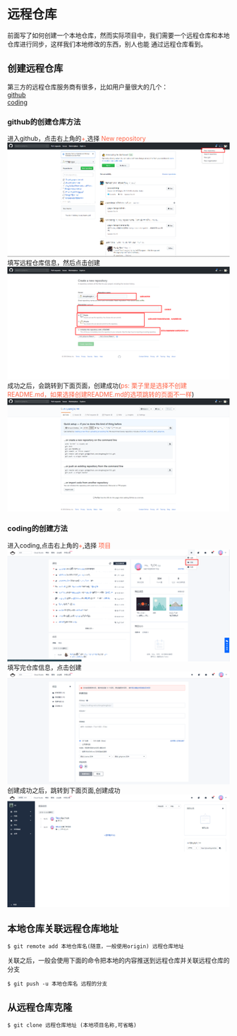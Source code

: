 # 远程仓库
前面写了如何创建一个本地仓库，然而实际项目中，我们需要一个远程仓库和本地仓库进行同步，这样我们本地修改的东西，别人也能
通过远程仓库看到。
## 创建远程仓库
第三方的远程仓库服务商有很多，比如用户量很大的几个：  
[github](https://github.com/)  
[coding](https://coding.net/)

### github的创建仓库方法
进入github，点击右上角的<font color="#FF6347">+</font>,选择 <font color="#FF6347">New repository</font>
![github创建1](./files/git_0001.png)
填写远程仓库信息，然后点击创建
![github创建2](./files/git_0002.png)
成功之后，会跳转到下面页面，创建成功(<font color="#FF6347">ps: 栗子里是选择不创建README.md，如果选择创建README.md的选项跳转的页面不一样</font>)
![github创建3](./files/git_0003.png)

### coding的创建方法
进入coding,点击右上角的<font color="#FF6347">+</font>,选择 <font color="#FF6347">项目</font>
![coding创建1](./files/git_0004.png)
填写完仓库信息，点击创建
![coding创建2](./files/git_0005.png)
创建成功之后，跳转到下面页面,创建成功
![coding创建3](./files/git_0006.png)

## 本地仓库关联远程仓库地址
```
$ git remote add 本地仓库名(随意，一般使用origin) 远程仓库地址
```
关联之后，一般会使用下面的命令把本地的内容推送到远程仓库并关联远程仓库的分支
```
$ git push -u 本地仓库名 远程的分支

```
## 从远程仓库克隆
```
$ git clone 远程仓库地址 (本地项目名称,可省略)
```
